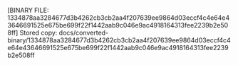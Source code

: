 [BINARY FILE: 1334878aa3284677d3b4262cb3cb2aa4f207639ee9864d03eccf4c4e64e43646691525e675be699f22f1442aab9c046e9ac4918164313fee2239b2e508ff]
Stored copy: docs/converted-binary/1334878aa3284677d3b4262cb3cb2aa4f207639ee9864d03eccf4c4e64e43646691525e675be699f22f1442aab9c046e9ac4918164313fee2239b2e508ff
